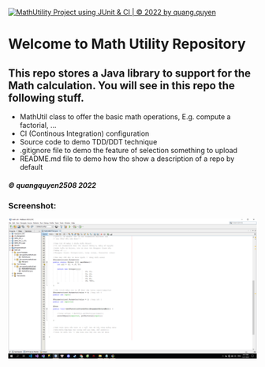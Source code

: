 [![MathUtility Project using JUnit & CI | © 2022 by quang.quyen](https://github.com/quangquyen2508/math-util/actions/workflows/mathutil-ci.yml/badge.svg)](https://github.com/quangquyen2508/math-util/actions/workflows/mathutil-ci.yml)

# Welcome to Math Utility Repository

## This repo stores a Java library to support for the Math calculation. You will see in this repo the following stuff.

* MathUtil class to offer the basic math operations, E.g. compute a factorial, ... 
* CI (Continous Integration) configuration
* Source code to demo TDD/DDT technique
* .gitignore file to demo the feature of selection something to upload
* README.md file to demo how tho show a description of a repo by default

##### © quangquyen2508 2022

### Screenshot:
![Source code off TDD/DDT using JUnit](https://github.com/quangquyen2508/math-util/blob/main/screenshots/DDT-with-TDD-using-JUnit.png)